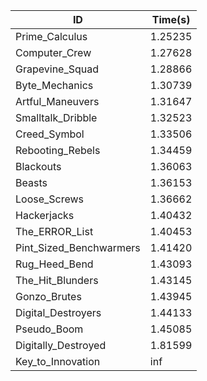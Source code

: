 |ID|Time(s)|
|-|-|
|Prime_Calculus|1.25235|
|Computer_Crew|1.27628|
|Grapevine_Squad|1.28866|
|Byte_Mechanics|1.30739|
|Artful_Maneuvers|1.31647|
|Smalltalk_Dribble|1.32523|
|Creed_Symbol|1.33506|
|Rebooting_Rebels|1.34459|
|Blackouts|1.36063|
|Beasts|1.36153|
|Loose_Screws|1.36662|
|Hackerjacks|1.40432|
|The_ERROR_List|1.40453|
|Pint_Sized_Benchwarmers|1.41420|
|Rug_Heed_Bend|1.43093|
|The_Hit_Blunders|1.43145|
|Gonzo_Brutes|1.43945|
|Digital_Destroyers|1.44133|
|Pseudo_Boom|1.45085|
|Digitally_Destroyed|1.81599|
|Key_to_Innovation|inf|

